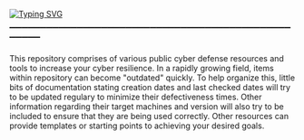 [![Typing SVG](https://readme-typing-svg.demolab.com?font=Fira+Code&weight=700&size=60&duration=1000&pause=1750&color=F7F7F7&center=true&vCenter=true&width=1573&height=100&lines=%F0%9F%9A%A7+CYBER+DEFENSE+PLAYBOOK+%F0%9F%9A%A7)](https://git.io/typing-svg)

▔▔▔▔▔▔▔▔▔▔▔▔▔▔▔▔▔▔▔▔▔▔▔▔▔▔▔▔▔▔▔▔▔▔▔▔▔▔▔▔▔▔▔▔▔▔▔▔▔▔▔

This repository comprises of various public cyber defense resources and tools to increase your cyber resilience. In a rapidly growing field, items within repository can become "outdated" quickly. To help organize this, little bits of documentation stating creation dates and last checked dates will try to be updated regulary to minimize their defectiveness times. Other information regarding their target machines and version will also try to be included to ensure that they are being used correctly. Other resources can provide templates or starting points to achieving your desired goals.
